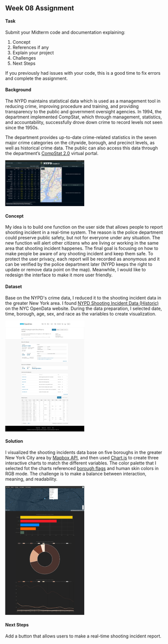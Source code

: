 ## Week 08 Assignment

#### Task
Submit your Midterm code and documentation explaining:

1. Concept
2. References if any
3. Explain your project
4. Challenges
5. Next Steps

If you previously had issues with your code, this is a good time to fix errors and complete the assignment. 

#### Background
The NYPD maintains statistical data which is used as a management tool in reducing crime, improving procedure and training, and providing transparency to the public and government oversight agencies. In 1994, the department implemented CompStat, which through management, statistics, and accountability, successfully drove down crime to record levels not seen since the 1950s.

The department provides up-to-date crime-related statistics in the seven major crime categories on the citywide, borough, and precinct levels, as well as historical crime data. The public can also access this data through the department’s [CompStat 2.0](https://compstat.nypdonline.org/2e5c3f4b-85c1-4635-83c6-22b27fe7c75c/view/89) virtual portal.

<img src="https://github.com/yujunmjiang/WebAdvanced_Spring2020_jiany023/blob/master/week8_hw/screencapture-compstat-nypdonline-org-2e5c3f4b-85c1-4635-83c6-22b27fe7c75c-view-89-2020-03-16-23_11_58.png" width="50%"/>

#### Concept
My idea is to build one function on the user side that allows people to report shooting incident in a real-time system. The reason is the police department could preserve public safety, but not for everyone under any situation. The new function will alert other citizens who are living or working in the same area that shooting incident happenes. The final goal is focusing on how to make people be aware of any shooting incident and keep them safe. To protect the user privacy, each report will be recorded as anonymous and it can be verified by the police department later (NYPD keeps the right to update or remove data point on the map). Meanwhile, I would like to redesign the interface to make it more user friendly.

#### Dataset
Base on the NYPD's crime data, I reduced it to the shooting incident data in the greater New York area. I found [NYPD Shooting Incident Data (Historic)](https://data.cityofnewyork.us/Public-Safety/NYPD-Shooting-Incident-Data-Historic-/833y-fsy8) on the NYC OpenData website. During the data preparation, I selected date, time, borough, age, sex, and race as the variables to create visualization.

<img src="https://github.com/yujunmjiang/WebAdvanced_Spring2020_jiany023/blob/master/week8_hw/screencapture-data-cityofnewyork-us-Public-Safety-NYPD-Shooting-Incident-Data-Historic-833y-fsy8-2020-03-16-23_45_25.png" width="50%"/>

#### Solution
I visualized the shooting incidents data base on five boroughs in the greater New York City area by [Mapbox API](https://www.mapbox.com/), and then used [Chart.js](https://www.chartjs.org/) to create three interactive charts to match the different variables. The color palette that I selected fot the charts referenced [borough flags](https://www.nytimes.com/2017/06/14/nyregion/new-york-today-nyc-borough-flags-mermaid-parade.html) and human skin colors in RGB mode. The challenge is to make a balance between interaction, meaning, and readability.

<img src="https://github.com/yujunmjiang/WebAdvanced_Spring2020_jiany023/blob/master/week8_hw/screencapture-file-Users-yujunjiang-Desktop-Web-Advanced-JavaScript-wa7-week7-hw-index-html-2020-03-10-22_40_53.png" width="50%"/>

#### Next Steps
Add a button that allows users to make a real-time shooting incident report.
